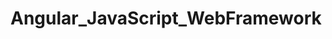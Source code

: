 # Angular_JavaScript_WebFramework   
               
       
    
        
           
        
                     
         
      
              
   
